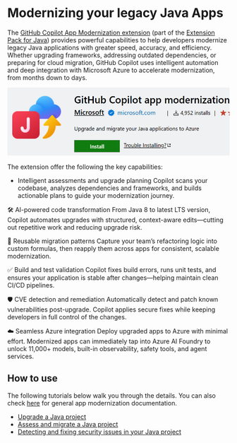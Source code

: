 # Modernizing your legacy Java Apps

The [GitHub Copilot App Modernization extension](https://marketplace.visualstudio.com/items?itemName=vscjava.migrate-java-to-azure) (part of the [Extension Pack for Java](https://marketplace.visualstudio.com/items?itemName=vscjava.vscode-java-pack)) provides powerful capabilities to help developers modernize legacy Java applications with greater speed, accuracy, and efficiency.
Whether upgrading frameworks, addressing outdated dependencies, or preparing for cloud migration, GitHub Copilot uses intelligent automation and deep integration with Microsoft Azure to accelerate modernization, from months down to days.

![GitHub Copilot App Modernization](images/java-app-mod/appmodlogo.png)

The extension offer the following the key capabilities:

* Intelligent assessments and upgrade planning
Copilot scans your codebase, analyzes dependencies and frameworks, and builds actionable plans to guide your modernization journey.

🛠️ AI-powered code transformation
From Java 8 to latest LTS version, Copilot automates upgrades with structured, context-aware edits—cutting out repetitive work and reducing upgrade risk.

🔁 Reusable migration patterns
Capture your team’s refactoring logic into custom formulas, then reapply them across apps for consistent, scalable modernization.

✅ Build and test validation
Copilot fixes build errors, runs unit tests, and ensures your application is stable after changes—helping maintain clean CI/CD pipelines.

🛡️ CVE detection and remediation
Automatically detect and patch known vulnerabilities post-upgrade. Copilot applies secure fixes while keeping developers in full control of the changes.

☁️ Seamless Azure integration
Deploy upgraded apps to Azure with minimal effort. Modernized apps can immediately tap into Azure AI Foundry to unlock 11,000+ models, built-in observability, safety tools, and agent services.

## How to use

The following tutorials below walk you through the details. You can also check [here](https://learn.microsoft.com/en-us/azure/developer/github-copilot-app-modernization/overview) for general app modernization documentation.
- [Upgrade a Java project](https://learn.microsoft.com/java/upgrade/quickstart-upgrade)
- [Assess and migrate a Java project](https://learn.microsoft.com/azure/developer/java/migration)
- [Detecting and fixing security issues in your Java project](https://learn.microsoft.com/java/upgrade/tools)
